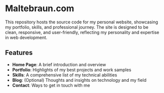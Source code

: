 # Maltebraun.com

This repository hosts the source code for my personal website, showcasing my portfolio, skills, and professional journey. The site is designed to be clean, responsive, and user-friendly, reflecting my personality and expertise in web development.

## Features

- **Home Page**: A brief introduction and overview
- **Portfolio**: Highlights of my best projects and work samples
- **Skills**: A comprehensive list of my technical abilities
- **Blog**: (Optional) Thoughts and insights on technology and my field
- **Contact**: Ways to get in touch with me
